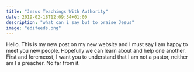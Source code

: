```yaml
---
title: "Jesus Teachings With Authority"
date: 2019-02-18T12:09:54+01:00
description: "what can i say but to praise Jesus"
image: "edifeeds.png"
---
```


Hello. This is my new post on my new website and I must say I am happy to meet you new people. Hopefully we can learn about and help one another.
First and foremeost, I want you to understand that I am not a pastor, neither am I a preacher. No far from it.